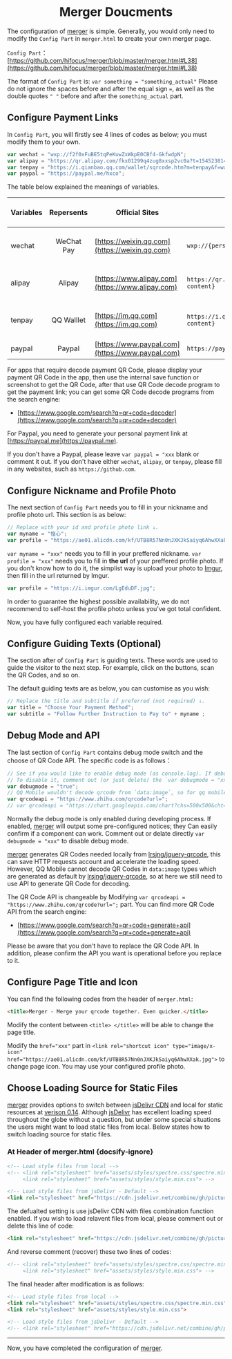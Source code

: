 <h1 align="center">Merger Doucments</h1>

The configuration of [merger](https://github.com/hifocus/merger) is simple. Generally, you would only need to modify the `Config Part` in `merger.html` to create your own merger page.

`Config Part`：[https://github.com/hifocus/merger/blob/master/merger.html#L38](https://github.com/hifocus/merger/blob/master/merger.html#L38)


The format of `Config Part` is: `var something = "something_actual"` Please do not ignore the spaces before and after the equal sign `=`, as well as the double quotes `" "` before and after the `something_actual` part.

## Configure Payment Links

In `Config Part`, you will firstly see 4 lines of codes as below; you must modify them to your own.

```javascript
var wechat = "wxp://f2f0xFuBE5tqPeKuwZxWkpE0CBf4-GkfwdpN";
var alipay = "https://qr.alipay.com/fkx01299q4zug8xxsp2vc0a?t=1545238142543";
var tenpay = "https://i.qianbao.qq.com/wallet/sqrcode.htm?m=tenpay&f=wallet&a=1&ac=26E3D12F23952F04A9553D36B31F18BC3AEA141B073F9DD9BC3747C823819645&u=1031092401&n=惶心";
var paypal = "https://paypal.me/hxco";
```

The table below explained the meanings of variables.

| Variables   |       Repersents        | Official Sites                                         | Link Styles           | Method to Get the Link   |
| ------ | :---------------: | ------------------------------------------------ | ------------------------------------------------- | -------------- |
| wechat |  WeChat Pay  | [https://weixin.qq.com](https://weixin.qq.com)   | `wxp://{personalised-content}`                    | Decode Payment QR Code |
| alipay |  Alipay  | [https://www.alipay.com](https://www.alipay.com) | `https://qr.alipay.com/{personalised-content}`    | Decode Payment QR Code |
| tenpay | QQ Walllet | [https://im.qq.com](https://im.qq.com)           | `https://i.qianbao.qq.com/{personalised-content}` | Decode Payment QR Code |
| paypal |   Paypal   | [https://www.paypal.com](https://www.paypal.com) | `https://paypal.me/{username}`                    | From Website     |

For apps that require decode payment QR Code, please display your payment QR Code in the app, then use the internal save function or screenshot to get the QR Code, after that use QR Code decode program to get the payment link; you can get some QR Code decode programs from the search engine:

- [https://www.google.com/search?q=qr+code+decoder](https://www.google.com/search?q=qr+code+decoder)

For Paypal, you need to generate your personal payment link at [https://paypal.me](https://paypal.me).

If you don't have a Paypal, please leave `var paypal = "xxx` blank or comment it out.
If you don't have either `wechat`, `alipay`, or `tenpay`, please fill in any websites, such as `https://github.com`.

## Configure Nickname and Profile Photo

The next section of `Config Part` needs you to fill in your nickname and profile photo url. This section is as below:

```javascript
// Replace with your id and profile photo link ↓.
var myname = "惶心";
var profile = "https://ae01.alicdn.com/kf/UTB8R57Nn0nJXKJkSaiyq6AhwXXak.jpg";
```

`var myname = "xxx"` needs you to fill in your preffered nickname.
`var profile = "xxx"` needs you to fill in **the url** of your preffered profile photo. If you don't know how to do it, the simplist way is upload your photo to [Imgur](https://imgur.com), then fill in the url returned by Imgur.

```javascript
var profile = "https://i.imgur.com/LgEduDF.jpg";
```

In order to guarantee the highest possible availability, we do not recommend to self-host the profile photo unless you've got total confident.

Now, you have fully configured each variable required.

## Configure Guiding Texts (Optional)

The section after of `Config Part` is guiding texts. These words are used to guide the visitor to the next step. For example, click on the buttons, scan the QR Codes, and so on.

The default guiding texts are as below, you can customise as you wish:

```javascript
// Replace the title and subtitle if preferred (not required) ↓.
var title = "Choose Your Payment Method";
var subtitle = "Follow Further Instruction to Pay to" + myname ;
```

## Debug Mode and API

The last section of `Config Part` contains debug mode switch and the choose of QR Code API. The specific code is as follows：

```javascript
// See if you would like to enable debug mode (as console.log). If debug mode is disabled, the console will be cleared.
// To disable it, comment out (or just delete) the `var debugmode = "xxx" part` ↓.
var debugmode = "true";
// QQ Mobile wouldn't decode qrcode from `data:image`, so for qq mobile only speical qrcode that generate from qrcode api is required.
var qrcodeapi = "https://www.zhihu.com/qrcode?url=";
// var qrcodeapi = "https://chart.googleapis.com/chart?chs=500x500&cht=qr&chld=L|1&choe=UTF-8&chl="; // Inaccessible in China. Backup use only.
```

Normally the debug mode is only enabled during developing process. If enabled, [merger](https://github.com/hifocus/merger) will output some pre-configured notices; they Can easily confirm if a component can work. Comment out or delate directly `var debugmode = "xxx"` to disable debug mode.

[merger](https://github.com/hifocus/merger) generates QR Codes needed locally from [lrsjng/jquery-qrcode](https://github.com/lrsjng/jquery-qrcode), this can save HTTP requests account and accelerate the loading speed. However, QQ Mobile cannot decode QR Codes in `data:image` types which are generated as default by [lrsjng/jquery-qrcode](https://github.com/lrsjng/jquery-qrcode), so at here we still need to use API to generate QR Code for decoding.

The QR Code API is changeable by Modifying `var qrcodeapi = "https://www.zhihu.com/qrcode?url=";` part. You can find more QR Code API from the search engine:
- [https://www.google.com/search?q=qr+code+generate+api](https://www.google.com/search?q=qr+code+generate+api)

Please be aware that you don't have to replace the QR Code API. In addition, please confirm the API you want is operational before you replace to it.

## Configure Page Title and Icon

You can find the following codes from the header of `merger.html`:

```html
<title>Merger - Merge your qrcode together. Even quicker.</title>
```

Modify the content between `<title> </title>` will be able to change the page title.

Modify the `href="xxx"` part in `<link rel="shortcut icon" type="image/x-icon" href="https://ae01.alicdn.com/kf/UTB8R57Nn0nJXKJkSaiyq6AhwXXak.jpg">` to change page icon. You may use your configured profile photo.

## Choose Loading Source for Static Files

[merger](https://github.com/hifocus/merger) provides options to switch between [jsDelivr CDN](https://www.jsdelivr.com) and local for static resources at [verison 0.14](https://github.com/hifocus/merger/releases/tag/0.14). Although [jsDelivr](https://www.jsdelivr.com) has excellent loading speed throughout the globe without a question, but under some special situations the users might want to load static files from local. Below states how to switch loading source for static files.

### At Header of merger.html {docsify-ignore}

```html
<!-- Load style files from local -->
<!-- <link rel="stylesheet" href="assets/styles/spectre.css/spectre.min.css">
     <link rel="stylesheet" href="assets/styles/style.min.css"> -->

<!-- Load style files from jsDelivr - Default -->
<link rel="stylesheet" href="https://cdn.jsdelivr.net/combine/gh/picturepan2/spectre@0.5.7/dist/spectre.min.css,gh/hifocus/merger@0.14/assets/styles/style.min.css"/>
```
The defualted setting is use jsDelivr CDN with files combination function enabled. If you wish to load relavent files from local, please comment out or delete this line of code:

```html
<link rel="stylesheet" href="https://cdn.jsdelivr.net/combine/gh/picturepan2/spectre@0.5.7/dist/spectre.min.css,gh/hifocus/merger@0.14/assets/styles/style.min.css"/>
```

And reverse comment (recover) these two lines of codes:

```html
<!-- <link rel="stylesheet" href="assets/styles/spectre.css/spectre.min.css">
     <link rel="stylesheet" href="assets/styles/style.min.css"> -->
```

The final header after modification is as follows:

```html
<!-- Load style files from local -->
<link rel="stylesheet" href="assets/styles/spectre.css/spectre.min.css">
<link rel="stylesheet" href="assets/styles/style.min.css">

<!-- Load style files from jsDelivr - Default -->
<!-- <link rel="stylesheet" href="https://cdn.jsdelivr.net/combine/gh/picturepan2/spectre@0.5.7/dist/spectre.min.css,gh/hifocus/merger@0.14/assets/styles/style.min.css"/> -->
```

---

Now, you have completed the configuration of [merger](https://github.com/hifocus/merger).

